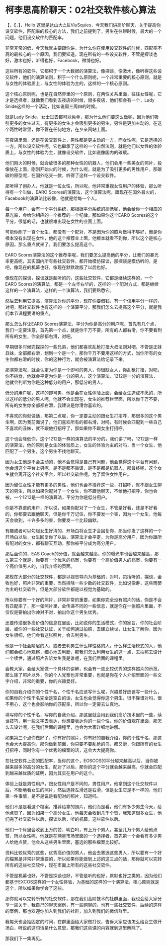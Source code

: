 # 柯李思高阶聊天：02社交软件核心算法

【，【，】，Hello 这里是达山大스트ViuSquies，今天我们讲高阶聊天，关于提高你设交软件，匹配率的核心的方法，我们之前提到了，男生在往聊时候，最大的一个问题，他们设交软件的匹配率。

非常非常的低，今天我就主要跟你讲，为什么你在使用设交软件的时候，匹配率不高的最核心的一个原因，我们要知道，现在所有的一些设交软件，不管是探谈也好，激木也好，听得也好，Facebook，微博也好。

这些所有的软件，它都积于一个大数据的演算法，像探谈，像激木，像听得这些设交软件，他们的演算法则，积于一个什么原则呢，一个非常重要的核心原则，就是与女性的体验质上，与女性的体验为主的，这样的一个核心原则。

这个核心原则呢，也是在自然界里的一个原则，在两性关系里面，往往女性呢，它才是选择者，就像我们看到去夜店的时候，很多夜店，他们都会有一个，Lady Snide这样的一个活动，比如说周三周四的时候。

就是Lady Snide，女士过去都可以免单，那为什么他们要这么做呢，因为他们吸引更多的女生过去，有更多的女生才会吸引更多的男生，男性是更加主动的，在这个两性时常里，你不管在任何地方，在乡亲网站上面。

在夜店里面，还是在设交软件上，男性都是更主动的一方，而女性呢，它是选择的一方，所以设交软件呢，它也繼承了这样的一个自然法则，就是他们以女性的体验质上，与女性的体验为主，就像设交软件，比如说像国内的碳碳。

他们刚火的时候，就会放很多的那种女性的机器人，他们会用一些美女的照片，投像放在上面，刚刚开始火的时候，为什么呢，就是为了吸引更多的男性用户，那碳碳的原型呢，在国外吃交一款，听得了这样一个设交软件。

那听得了创办人，他就是一位女性，所以呢，他非常重视女性用户的体验，那么听得有一个叫做，EARO Scores的演算法，这个演算法呢，跟现在在国外最火的，Facebook的演算法比较像，他就是给每一个人。

每一个用户，会有一个平分系统，那根据平分系统的高低呢，他会给你一个相应的暴光率，会给你相应的一个推荐的一个纪律，那如果你这个EARO Scores的这个平分，很低的话，也就很难出现在女性的业面上面。

可能你刷了一百个女生，都没有一个配对，不是因为你的照片做得不够好，而是你根本没有出现在女性，他的这个推荐业上面，他根本就看不到你，所以这个是核心原因，那么重点就来了，我们要怎么提高这个。

EARO Scores演算法的这个推荐率呢，我们要怎么提高他的平分，让我们的暴光率更高呢，其实国内所有些社交软件，都开始模仿探谈，那探谈是模仿听的，是吧，像现在的机幕也好，像现在默默改版了以后也好。

像现在的探谈，探谈就是超听的的，这些社交软件，它都是继续这样的，一个EARO Scores的演算法，都是一个左华右华的，这样的一个配对方式，都是继续这样的一个演算法，这样的一个演算法，我们要熟悉它。

然后去利用它提高，演算法对你的平分，现在你要借钱，有一个信用平分一样的，对吧，那社交软件也有这样的一个演算平分，那我们怎么去提高这个平分，就是我们本节课程要讲的重点。

那么怎么样让EARO Scores演算法，平分为你是高分的用户呢，首先有几个点，我们一定要注意，首先第一个点，就是你千万不要，所有的人都右滑，你不要看到所有的女生，你全部都右滑，对吧。

早期很多时候完探探的一些兄弟，他们都喜欢乱枪打扭大叔法则对吧，不管是正妹丑妹，全部都右滑，划到一个是一个，那你千万不要用这样的方式，当你所有的女生你都右滑的时候，你的这种行为，就会被演算法给记录下来。

那演算法呢，就会认定为你是一个即可的男人，你很缺女人，你乱枪打扭，对吧，你不挑食，他就会平定为你是一分的男人，这个演算法，1212是一分的演算法，他就会判断为你是这种低分的用户，那低分的男人。

低分的用户呢，这样的即可男，他是会在女性体验上面，会给女生造成不愿的，所以这样的低分的男人呢，他就不会出现在，女生的推荐栏里面，所以你千万不要，所有的女生你全部都右滑，我建议是你滑你喜欢的。

不喜欢的你就做话，那第二点呢，你一定要主动的跟女生打招呼，那很多的这个男生啊，因为我前面说了，他们喜欢所有的都右滑，对吗，有时候会匹配到一些自己不喜欢的丑妹，就不跟他打招呼了，那如果你不跟女生打招呼。

这个也会降低你，这个1212是一样的演算法的平分的，我们讲了吗，1212是一样的演算法，他的原则是女生的体验质上，女生的体验为主的对吗，当一个女生，他匹配了一个男生，这个男生不找他聊天。

因为女生他是不会主动的，他不会觉得是自己有问题，他会觉得这个平台有问题，他会想这个平台上男呢，是不是都不靠谱，是不是都是机器人，那最终呢，这个女生就会离开这个社交平台，所以社交软件呢，为了留住女性用户。

因为留住女性才能有更多的男性，他们也会不推荐这一些，打招呼，就不跟女生聊天的男生，所以如果你配对了一个女生，你不跟他聊天，不给他打招呼，你也会被，一个1212是一样的演算法，平分为你是低分用户。

你是不靠谱的用户，所以说，如果你配对了一个女生，不管是好看，还是不好看的，你都要去跟他聊天，但是你千万记住，你不要发一个害，因为一个女生，他每天会收到，十许多多的害，你要发一个比较幽默。

有趣或者可以勾起女生好清的，开场白将女生才会回复你，那当你发了这样的一个开场白以后，女生回复你了以后，演算法才会平定，为你是高分用户，因为你跟所有配对的女生，都有聊天互动，那你被平分成为高分用户。

那后面你的，EAS Coach的分值，就会越来越高，你的曝光率也会越来越高，那么第三个就是，你要有一个优秀的档案，你要有一个高价值男人的档案，你要有一个高价值男人的，自我介绍的页面。

那现在大部分的社交软件，都是以视觉导向为基础的，对吗，包括听的，探谈，金牧也好，照片非常的重要，当然排除一些少数的社交软件，比如说像寿，这些雨嬰为主的社交软件，但是大部分软件都是以视觉为基础的。

所以你要有一个好的照片，非常非常的重要，如果你完全没有照片的话，你是不会有匹配率了，那一张照片里，会传递不同的一些信息，就是你在一张照片里面，不仅仅是要拍出你帅对不对，拍出你这个男生优秀。

还要传递很多高价值的信息在里面，比如说你的生活模式，你的家旨，你的社会阶层，或你的一些社交认证，关于如何通过拍照，去建立续世，让女生了解你，因为女生很细，他们会看这张照片，会去判男生。

他是一个社会阶层的人，或者去判男生什么样性格的人，什么样生活模式的人，他们都会细心地观察，细心地去判断，那我们怎么利用女生的这一点，去拍照去设计一个续世，通过照片告诉女生我是谁呢，在我们后面的课程里。

会教大家，会给大家做一个具体的讲解，也会有一些比较优秀的这样照片的示范，那么除了照片以外，你的个人党案也非常重要，也就是你在个人介绍里面的一些文字介绍，非常的重要，你的兴趣爱好。

你的自我介绍你的个性千名，个性千名应该写什么呢，兴趣爱好应该写一些什么，如果你的个性千名完全是空白的话，女生也会觉得你这个男生，很不靠谱对吗，很不用心，这个也会影响你的匹配率，所以你一定要去认真地。

填写你的个性千名，写你的自我介绍，那这里就会用到我们高阶技术里的一些，续世技巧，用一些文字去表达，你想要表达你的一些个性，你的价值观在里面，那怎么去设计呢，在我们后面的课程里，也会为大家详细地讲解。

如果第三个点你做好了，你有好的照片，你有好的自我介绍，你的个性千名，那这也会大大提高你，那你做到前面，你只要不要乱枪的鸟，都又滑，你跟所有的女生打招呼，同时你有一个优秀的檔案的话，这会大大提高你。

在社交软件上面的匹配率，当你的这个，EOSCOS的平分越来越高以后，当你被越来越多的高分的女生，配对了以后，那你的这个平分就会越来越高，你就会匹配到越来越优质的证明，因为其实在用户的这个。

体验上就是男性用户，跟女性用户是不同的，男性用户，他拿到这个社交软件以后，不断地看女生的照片，然后选择左滑还是右滑，但是女生它是不一样的，他们第一件事情，是不是说是看配对的照片，知道吗。

他们不是是看这个檔案，推荐给拿的照片，他们而是看，他们有多少男生今天，给他点赞了，因为如果一个高分女生，他每天会收到几千个赞，我知道很多女生，他们完了社交软件以后，探谈以后，听的机幕，这些软件以后。

他们一个月里会收到上万的赞，明白吗，有上万个男人，甚至几万个男人给他点赞，所以女性呢，他就是在两星市场里面的一个选择者，首先第一个会看有多少男人给他点赞，他会从这些男生里面，塞选的那些檔案比较好。

资料比较优秀的这些，优秀高价值的男人，他会去塞选这些男人，所以要有一个好的檔案是非常非常重要的，所以如果你能做到上述的这三点的话，那你就可以完转所有的这些社交软件，现在市面上所有的这些社交软件。

不管是机幕也好，不管是探谈也好，不管是听的也好，默默也好之类的，因为他们都基于EXCOS这样的一个女性体验，为基础的这样的一个演算法，核心原则就是这个，所以如果你学会了这些。

那你就可以完转所有的社交软件，那在我们高阶技术的社群里面，我也会给大家分享一些关于，我自己的聊天案例，有一些网聊的，也有一些社交软件，后续的这样的案例，那也欢迎你加入到我们的社群，加入到我们的微信群里。

我每天也会抽固定的时间，在群里面给大家做打仪，告诉大家应该怎么给女生做开场白，听说的这句话是什么意思，那我们这些课的内容就到这里解除了。

那我们下一集再见。